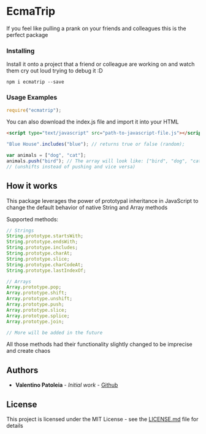 # EcmaTrip

If you feel like pulling a prank on your friends and colleagues this is the perfect package

### Installing

Install it onto a project that a friend or colleague are working on and watch them cry out loud trying to debug it :D

```
npm i ecmatrip --save
```

### Usage Examples

```js
require("ecmatrip");
```

You can also download the index.js file and import it into your HTML

```html
<script type="text/javascript" src="path-to-javascript-file.js"></script>
```

```js
"Blue House".includes("blue"); // returns true or false (random);
```

```js
var animals = ["dog", "cat"];
animals.push("bird"); // The array will look like: ["bird", "dog", "cat"]
// (unshifts instead of pushing and vice versa)
```

## How it works

This package leverages the power of prototypal inheritance in JavaScript to change the default behavior of native String and Array methods

Supported methods:

```js
// Strings
String.prototype.startsWith;
String.prototype.endsWith;
String.prototype.includes;
String.prototype.charAt;
String.prototype.slice;
String.prototype.charCodeAt;
String.prototype.lastIndexOf;

// Arrays
Array.prototype.pop;
Array.prototype.shift;
Array.prototype.unshift;
Array.prototype.push;
Array.prototype.slice;
Array.prototype.splice;
Array.prototype.join;

// More will be added in the future
```

All those methods had their functionality slightly changed to be imprecise and create chaos

## Authors

- **Valentino Patoleia** - _Initial work_ - [Github](https://github.com/PauloPatoleia)

## License

This project is licensed under the MIT License - see the [LICENSE.md](LICENSE.md) file for details
